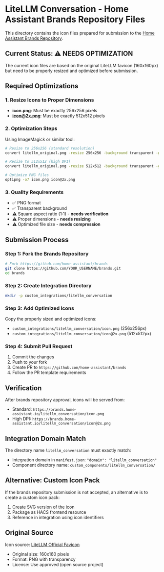 # LiteLLM Conversation - Home Assistant Brands Repository Files

This directory contains the icon files prepared for submission to the [Home Assistant Brands Repository](https://github.com/home-assistant/brands).

## Current Status: ⚠️ NEEDS OPTIMIZATION

The current icon files are based on the original LiteLLM favicon (160x160px) but need to be properly resized and optimized before submission.

## Required Optimizations

### 1. Resize Icons to Proper Dimensions
- **icon.png**: Must be exactly 256x256 pixels
- **icon@2x.png**: Must be exactly 512x512 pixels

### 2. Optimization Steps
Using ImageMagick or similar tool:
```bash
# Resize to 256x256 (standard resolution)
convert litellm_original.png -resize 256x256 -background transparent -gravity center -extent 256x256 icon.png

# Resize to 512x512 (high DPI)
convert litellm_original.png -resize 512x512 -background transparent -gravity center -extent 512x512 icon@2x.png

# Optimize PNG files
optipng -o7 icon.png icon@2x.png
```

### 3. Quality Requirements
- ✅ PNG format
- ✅ Transparent background
- ⚠️ Square aspect ratio (1:1) - **needs verification**
- ⚠️ Proper dimensions - **needs resizing**
- ⚠️ Optimized file size - **needs compression**

## Submission Process

### Step 1: Fork the Brands Repository
```bash
# Fork https://github.com/home-assistant/brands
git clone https://github.com/YOUR_USERNAME/brands.git
cd brands
```

### Step 2: Create Integration Directory
```bash
mkdir -p custom_integrations/litellm_conversation
```

### Step 3: Add Optimized Icons
Copy the properly sized and optimized icons:
- `custom_integrations/litellm_conversation/icon.png` (256x256px)
- `custom_integrations/litellm_conversation/icon@2x.png` (512x512px)

### Step 4: Submit Pull Request
1. Commit the changes
2. Push to your fork
3. Create PR to `https://github.com/home-assistant/brands`
4. Follow the PR template requirements

## Verification

After brands repository approval, icons will be served from:
- Standard: `https://brands.home-assistant.io/litellm_conversation/icon.png`
- High DPI: `https://brands.home-assistant.io/litellm_conversation/icon@2x.png`

## Integration Domain Match

The directory name `litellm_conversation` must exactly match:
- Integration domain in `manifest.json`: `"domain": "litellm_conversation"`
- Component directory name: `custom_components/litellm_conversation/`

## Alternative: Custom Icon Pack

If the brands repository submission is not accepted, an alternative is to create a custom icon pack:

1. Create SVG version of the icon
2. Package as HACS frontend resource
3. Reference in integration using icon identifiers

## Original Source

Icon source: [LiteLLM Official Favicon](https://raw.githubusercontent.com/BerriAI/litellm/main/docs/my-website/img/favicon.png)
- Original size: 160x160 pixels
- Format: PNG with transparency
- License: Use approved (open source project)